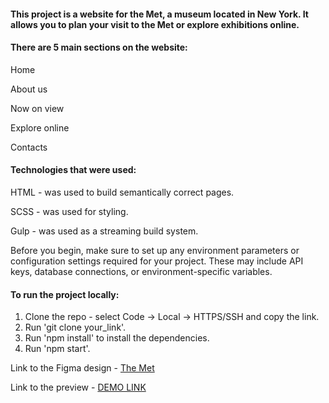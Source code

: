 <h4>This project is a website for the Met, a museum located in New York. It allows you to plan your visit to the Met or explore exhibitions online.</h4>

<h4>There are 5 main sections on the website:</h4>
<p>Home</p>
<p>About us</p>
<p>Now on view</p>
<p>Explore online</p>
<p>Contacts</p>

<h4>Technologies that were used:</h4>
<p>HTML - was used to build semantically correct pages.</p>
<p>SCSS - was used for styling.</p>
<p>Gulp - was used as a streaming build system.</p>

Before you begin, make sure to set up any environment parameters or configuration settings required for your project. These may include API keys, database connections, or environment-specific variables.

<h4>To run the project locally:</h4>

1. Clone the repo - select Code -> Local -> HTTPS/SSH and copy the link.
2. Run 'git clone your_link'.
3. Run 'npm install' to install the dependencies.
4. Run 'npm start'.

Link to the Figma design - [The Met](<https://www.figma.com/design/lSR1m42L9YwzQwzzxKwHpw/THE-MET>)

Link to the preview - [DEMO LINK](https://vinogradova8.github.io/museum_landing/)
